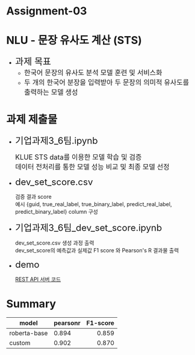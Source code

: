# Assignment-03
# NLU - 문장 유사도 계산 (STS)
* <font size=5> 과제 목표</font>
    * <font size=4> 한국어 문장의 유사도 분석 모델 훈련 및 서비스화</font>
    * <font size=4> 두 개의 한국어 분장을 입력받아 두 문장의 의미적 유사도를 출력하는 모델 생성</font>

# 과제 제출물
* <font size=5>기업과제3_6팀.ipynb</font>

    <font size=4>KLUE STS data를 이용한 모델 학습 및 검증</font>  
    <font size=4>데이터 전처리를 통한 모델 성능 비교 및 최종 모델 선정</font>

* <font size=5>dev_set_score.csv</font>

    검증 결과 score  
    예시 {guid, true_real_label, true_binary_label, predict_real_label, predict_binary_label} column 구성

* <font size=5>기업과제3_6팀_dev_set_score.ipynb</font>  

    dev_set_score.csv 생성 과정 출력  
    dev_set_score의 예측값과 실제값 F1 score 와 Pearson's R 결과물 출력

* <font size=5>demo</font>  

    [REST API 서버 코드](https://github.com/wanted-AI-06/Assignment-03/tree/main/demo)


# Summary


|model| pearsonr | F1-score |
|---|-------|--------:|
|roberta-base| 0.894| 0.859 |  
|custom| 0.902| 0.870 |

